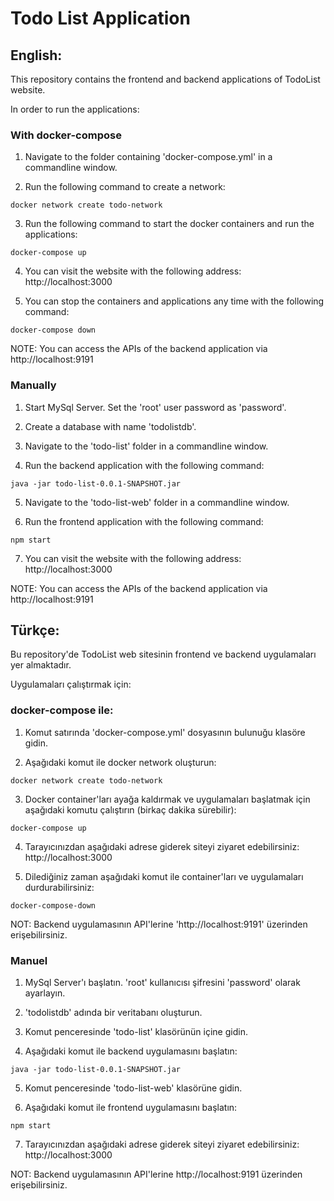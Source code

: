 # Todo List Application

## English:

This repository contains the frontend and backend applications of TodoList website.

In order to run the applications:

### With docker-compose

1. Navigate to the folder containing 'docker-compose.yml' in a commandline window.

2. Run the following command to create a network:

```
docker network create todo-network
```

3. Run the following command to start the docker containers and run the applications:

```
docker-compose up
```

4. You can visit the website with the following address: http://localhost:3000

5. You can stop the containers and applications any time with the following command:

```
docker-compose down
```

NOTE: You can access the APIs of the backend application via http://localhost:9191


### Manually

1. Start MySql Server. Set the 'root' user password as 'password'.

2. Create a database with name 'todolistdb'.

3. Navigate to the 'todo-list' folder in a commandline window.

4. Run the backend application with the following command: 

```
java -jar todo-list-0.0.1-SNAPSHOT.jar
```

5. Navigate to the 'todo-list-web' folder in a commandline window.

6. Run the frontend application with the following command:

```
npm start
```

7. You can visit the website with the following address: http://localhost:3000

NOTE: You can access the APIs of the backend application via http://localhost:9191




## Türkçe:

Bu repository'de TodoList web sitesinin frontend ve backend uygulamaları yer almaktadır.

Uygulamaları çalıştırmak için:

### docker-compose ile:

1. Komut satırında 'docker-compose.yml' dosyasının bulunuğu klasöre gidin.

2. Aşağıdaki komut ile docker network oluşturun:

```
docker network create todo-network
```

3. Docker container'ları ayağa kaldırmak ve uygulamaları başlatmak için aşağıdaki komutu çalıştırın (birkaç dakika sürebilir):

```
docker-compose up
```

4. Tarayıcınızdan aşağıdaki adrese giderek siteyi ziyaret edebilirsiniz: http://localhost:3000

5. Dilediğiniz zaman aşağıdaki komut ile container'ları ve uygulamaları durdurabilirsiniz:

```
docker-compose-down
```

NOT: Backend uygulamasının API'lerine 'http://localhost:9191' üzerinden erişebilirsiniz.


### Manuel

1. MySql Server'ı başlatın. 'root' kullanıcısı şifresini 'password' olarak ayarlayın.

2. 'todolistdb' adında bir veritabanı oluşturun.

3. Komut penceresinde 'todo-list' klasörünün içine gidin.

4. Aşağıdaki komut ile backend uygulamasını başlatın:

```
java -jar todo-list-0.0.1-SNAPSHOT.jar
```

5. Komut penceresinde 'todo-list-web' klasörüne gidin.

6. Aşağıdaki komut ile frontend uygulamasını başlatın:

```
npm start
```

7. Tarayıcınızdan aşağıdaki adrese giderek siteyi ziyaret edebilirsiniz: http://localhost:3000

NOT: Backend uygulamasının API'lerine http://localhost:9191 üzerinden erişebilirsiniz.

